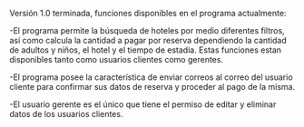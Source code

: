 Versión 1.0 terminada, funciones disponibles en el programa actualmente:

-El programa permite la búsqueda de hoteles por medio diferentes filtros, así como calcula la cantidad a pagar por reserva dependiendo la cantidad de adultos y niños, el hotel y el tiempo
de estadia. Estas funciones estan disponibles tanto como usuarios clientes como gerentes.

-El programa posee la característica de enviar correos al correo del usuario cliente para confirmar sus datos de reserva y proceder al pago de la misma.

-El usuario gerente es el único que tiene el permiso de editar y eliminar datos de los usuarios clientes.
